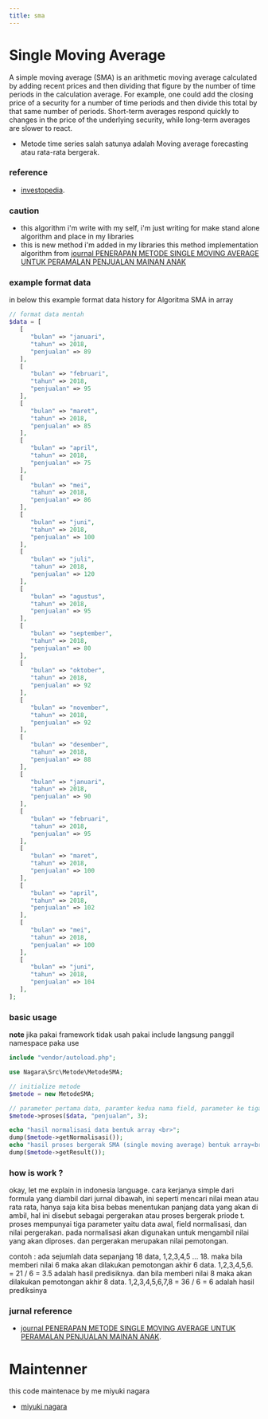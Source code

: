 ```yaml
---
title: sma
---
```


# Single Moving Average

A simple moving average (SMA) is an arithmetic moving average calculated by adding recent prices and then dividing that figure by the number of time periods in the calculation average. For example, one could add the closing price of a security for a number of time periods and then divide this total by that same number of periods. Short-term averages respond quickly to changes in the price of the underlying security, while long-term averages are slower to react.

- Metode time series salah satunya adalah Moving average forecasting atau rata-rata bergerak.

### reference

- [investopedia](https://www.investopedia.com/terms/s/sma.asp).

### caution

- this algorithm i'm write with my self, i'm just writing for make stand alone algorithm and place in my libraries
- this is new method i'm added in my libraries this method implementation algorithm from [journal PENERAPAN METODE SINGLE MOVING AVERAGE UNTUK PERAMALAN PENJUALAN MAINAN ANAK](https://ejurnal.dipanegara.ac.id/index.php/sensitif/article/download/552/485/)

### example format data

in below this example format data history for Algoritma SMA in array

```php
// format data mentah
$data = [
   [
      "bulan" => "januari",
      "tahun" => 2018,
      "penjualan" => 89
   ],
   [
      "bulan" => "februari",
      "tahun" => 2018,
      "penjualan" => 95
   ],
   [
      "bulan" => "maret",
      "tahun" => 2018,
      "penjualan" => 85
   ],
   [
      "bulan" => "april",
      "tahun" => 2018,
      "penjualan" => 75
   ],
   [
      "bulan" => "mei",
      "tahun" => 2018,
      "penjualan" => 86
   ],
   [
      "bulan" => "juni",
      "tahun" => 2018,
      "penjualan" => 100
   ],
   [
      "bulan" => "juli",
      "tahun" => 2018,
      "penjualan" => 120
   ],
   [
      "bulan" => "agustus",
      "tahun" => 2018,
      "penjualan" => 95
   ],
   [
      "bulan" => "september",
      "tahun" => 2018,
      "penjualan" => 80
   ],
   [
      "bulan" => "oktober",
      "tahun" => 2018,
      "penjualan" => 92
   ],
   [
      "bulan" => "november",
      "tahun" => 2018,
      "penjualan" => 92
   ],
   [
      "bulan" => "desember",
      "tahun" => 2018,
      "penjualan" => 88
   ],
   [
      "bulan" => "januari",
      "tahun" => 2018,
      "penjualan" => 90
   ],
   [
      "bulan" => "februari",
      "tahun" => 2018,
      "penjualan" => 95
   ],
   [
      "bulan" => "maret",
      "tahun" => 2018,
      "penjualan" => 100
   ],
   [
      "bulan" => "april",
      "tahun" => 2018,
      "penjualan" => 102
   ],
   [
      "bulan" => "mei",
      "tahun" => 2018,
      "penjualan" => 100
   ],
   [
      "bulan" => "juni",
      "tahun" => 2018,
      "penjualan" => 104
   ],
];
```

### basic usage

**note** jika pakai framework tidak usah pakai include langsung panggil namespace paka use

```php
include "vendor/autoload.php";

use Nagara\Src\Metode\MetodeSMA;

// initialize metode
$metode = new MetodeSMA;

// parameter pertama data, paramter kedua nama field, parameter ke tiga rata bergerak default value 6.
$metode->proses($data, "penjualan", 3);

echo "hasil normalisasi data bentuk array <br>";
dump($metode->getNormalisasi());
echo "hasil proses bergerak SMA (single moving average) bentuk array<br>";
dump($metode->getResult());
```

### how is work ?

okay, let me explain in indonesia language.
cara kerjanya simple dari formula yang diambil dari jurnal dibawah, ini seperti mencari nilai mean atau rata rata, hanya saja kita bisa bebas menentukan panjang data yang akan di ambil, hal ini disebut sebagai pergerakan atau proses bergerak priode t. proses mempunyai tiga parameter yaitu data awal, field normalisasi, dan nilai pergerakan. pada normalisasi akan digunakan untuk mengambil nilai yang akan diproses. dan pergerakan merupakan nilai pemotongan.

contoh : ada sejumlah data sepanjang 18 data, 1,2,3,4,5 ... 18. maka bila memberi nilai 6 maka akan dilakukan pemotongan akhir 6 data. 1,2,3,4,5,6. = 21 / 6 = 3.5 adalah hasil predisiknya. dan bila memberi nilai 8 maka akan dilakukan pemotongan akhir 8 data. 1,2,3,4,5,6,7,8 = 36 / 6 = 6 adalah hasil prediksinya

### jurnal reference

- [journal PENERAPAN METODE SINGLE MOVING AVERAGE UNTUK PERAMALAN PENJUALAN MAINAN ANAK](https://ejurnal.dipanegara.ac.id/index.php/sensitif/article/download/552/485/).

# Maintenner

this code maintenace by me miyuki nagara

- [miyuki nagara](https://github.com/naagaraa/)
